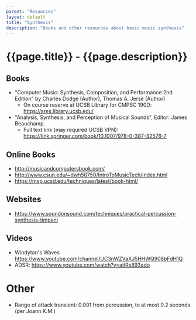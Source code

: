 ```yaml
---
parent: "Resources"
layout: default
title: "Synthesis"
description: "Books and other resources about basic music synthesis"
---
```


# {{page.title}} - {{page.description}}

## Books

* "Computer Music: Synthesis, Composition, and Performance 2nd Edition" by Charles Dodge (Author), Thomas A. Jerse (Author) 
  - On course reserve at UCSB Library for CMPSC 190D: <https://ares.library.ucsb.edu/> 
* "Analysis, Synthesis, and Perception of Musical Sounds", Editor: James Beauchamp.
  - Full text link (may required UCSB VPN): <https://link.springer.com/book/10.1007/978-0-387-32576-7>

## Online Books

* <http://musicandcomputersbook.com/>
* <http://www.csun.edu/~dwh50750/IntroToMusicTech/index.html>
* <https://msp.ucsd.edu/techniques/latest/book-html/>

## Websites

* <https://www.soundonsound.com/techniques/practical-percussion-synthesis-timpani>

## Videos

* Windytan's Waves <https://www.youtube.com/channel/UC3nWZVaXJ5HHWQ908bFdH1Q>
* ADSR: <https://www.youtube.com/watch?v=aitRs893ado>

# Other

* Range of attack transient: 0.001 from percussion, to at most 0.2 seconds (per Joann K.M.)
